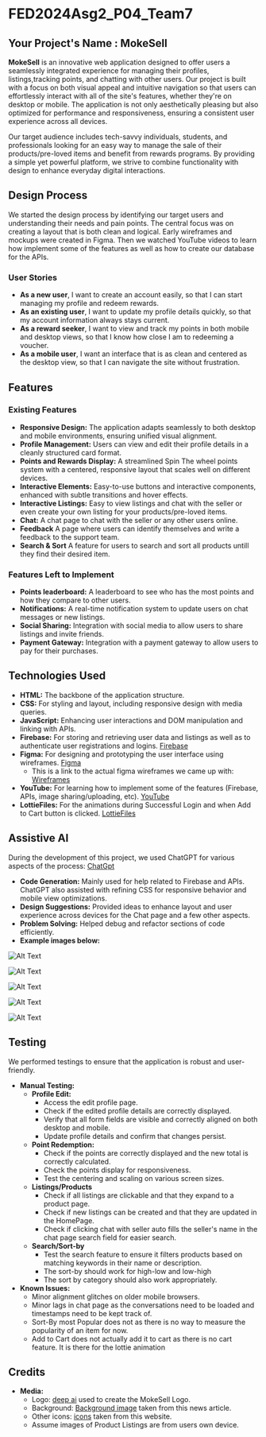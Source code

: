 # FED2024Asg2_P04_Team7

## Your Project's Name : MokeSell
**MokeSell** is an innovative web application designed to offer users a seamlessly integrated experience for managing their profiles, listings,tracking points, and chatting with other users. Our project is built with a focus on both visual appeal and intuitive navigation so that users can effortlessly interact with all of the site's features, whether they're on desktop or mobile. The application is not only aesthetically pleasing but also optimized for performance and responsiveness, ensuring a consistent user experience across all devices.

Our target audience includes tech-savvy individuals, students, and professionals looking for an easy way to manage the sale of their products/pre-loved items and benefit from rewards programs. By providing a simple yet powerful platform, we strive to combine functionality with design to enhance everyday digital interactions.


## Design Process
We started the design process by identifying our target users and understanding their needs and pain points. The central focus was on creating a layout that is both clean and logical. Early wireframes and mockups were created in Figma. Then we watched YouTube videos to learn how implement some of the features as well as how to create our database for the APIs.


### User Stories
- **As a new user**, I want to create an account easily, so that I can start managing my profile and redeem rewards.
- **As an existing user**, I want to update my profile details quickly, so that my account information always stays current.
- **As a reward seeker**, I want to view and track my points in both mobile and desktop views, so that I know how close I am to redeeming a voucher.
- **As a mobile user**, I want an interface that is as clean and centered as the desktop view, so that I can navigate the site without frustration.


## Features
### Existing Features
- **Responsive Design:** The application adapts seamlessly to both desktop and mobile environments, ensuring unified visual alignment.
- **Profile Management:** Users can view and edit their profile details in a cleanly structured card format.
- **Points and Rewards Display:** A streamlined Spin The wheel points system with a centered, responsive layout that scales well on different devices.
- **Interactive Elements:** Easy-to-use buttons and interactive components, enhanced with subtle transitions and hover effects.
- **Interactive Listings:** Easy to view listings and chat with the seller or even create your own listing for your products/pre-loved items.
- **Chat:** A chat page to chat with the seller or any other users online.
- **Feedback** A page where users can identify themselves and write a feedback to the support team.
- **Search & Sort** A feature for users to search and sort all products untill they find their desired item.


### Features Left to Implement
- **Points leaderboard:** A leaderboard to see who has the most points and how they compare to other users.
- **Notifications:** A real-time notification system to update users on chat messages or new listings.
- **Social Sharing:** Integration with social media to allow users to share listings and invite friends.
- **Payment Gateway:** Integration with a payment gateway to allow users to pay for their purchases.


## Technologies Used
- **HTML:** The backbone of the application structure.
- **CSS:** For styling and layout, including responsive design with media queries.
- **JavaScript:** Enhancing user interactions and DOM manipulation and linking with APIs.
- **Firebase:** For storing and retrieving user data and listings as well as to authenticate user registrations and logins. [Firebase](https://firebase.google.com/)
- **Figma:** For designing and prototyping the user interface using wireframes. [Figma](https://www.figma.com)
  - This is a link to the actual figma wireframes we came up with: [Wireframes](https://www.figma.com/design/LmTpQFuMDbwHNzMwMumEZ7/Fed-assignment-2?node-id=0-1&t=F3L5F9ZbpBkSBoDU-1)
- **YouTube:** For learning how to implement some of the features (Firebase, APIs, image sharing/uploading, etc). 
[YouTube](https://www.youtube.com/)
- **LottieFiles:** For the animations during Successful Login and when Add to Cart button is clicked. 
[LottieFiles](https://lottiefiles.com/)


## Assistive AI
During the development of this project, we used ChatGPT for various aspects of the process: [ChatGpt](https://chatgpt.com/)
- **Code Generation:** Mainly used for help related to Firebase and APIs. ChatGPT also assisted with refining CSS for responsive behavior and mobile view optimizations.
- **Design Suggestions:** Provided ideas to enhance layout and user experience across devices for the Chat page and a few other aspects.
- **Problem Solving:** Helped debug and refactor sections of code efficiently.  
- **Example images below:**

![Alt Text](../FED2024Asg2_P04_Team7/image/Screenshot%202025-02-09%20171021.png)

![Alt Text](../FED2024Asg2_P04_Team7/image/Screenshot%202025-02-09%20170947.png)

![Alt Text](../FED2024Asg2_P04_Team7/image/Screenshot%202025-02-09%20170818.png)

![Alt Text](../FED2024Asg2_P04_Team7/image/Screenshot%202025-02-09%20202910.png)

![Alt Text](../FED2024Asg2_P04_Team7/image/Screenshot%202025-02-09%20202959.png)

## Testing
We performed testings to ensure that the application is robust and user-friendly.
- **Manual Testing:**
  - **Profile Edit:**
    - Access the edit profile page.
    - Check if the edited profile details are correctly displayed.
    - Verify that all form fields are visible and correctly aligned on both desktop and mobile.
    - Update profile details and confirm that changes persist.
  - **Point Redemption:**
    - Check if the points are correctly displayed and the new total is correctly calculated.
    - Check the points display for responsiveness.
    - Test the centering and scaling on various screen sizes.
  - **Listings/Products**
    - Check if all listings are clickable and that they expand to a product page.
    - Check if new listings can be created and that they are updated in the HomePage.
    - Check if clicking chat with seller auto fills the seller's name in the chat page search field
    for easier search.
  - **Search/Sort-by**
    - Test the search feature to ensure it filters products based on matching keywords in their name or description.
    - The sort-by should work for high-low and low-high
    - The sort by category should also work appropriately.
- **Known Issues:**
  - Minor alignment glitches on older mobile browsers.
  - Minor lags in chat page as the conversations need to be loaded and timestamps need to be kept track of.
  - Sort-By most Popular does not as there is no way to measure the popularity of an item for now. 
  - Add to Cart does not actually add it to cart as there is no cart feature. It is there for the lottie animation


## Credits
- **Media:** 
  - Logo: [deep ai](https://deepai.org/) used to create the MokeSell Logo.
  - Background: [Background image](https://revistaemprende.cl/aspel-lider-mexicano-de-software-para-mipymes-se-une-a-grupo-siigo-consolidandose-como-lideres-en-america-latina/) taken from this news article.
  - Other icons: [icons](https://www.flaticon.com/) taken from this website.
  - Assume images of Product Listings are from users own device.

